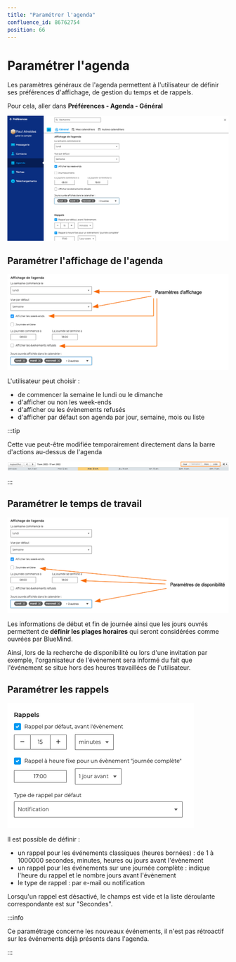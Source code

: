 ```yaml
---
title: "Paramétrer l'agenda"
confluence_id: 86762754
position: 66
---
```

# Paramétrer l'agenda


Les paramètres généraux de l'agenda permettent à l'utilisateur de définir ses préférences d'affichage, de gestion du temps et de rappels.

Pour cela, aller dans **Préférences - Agenda - Général**


![](../../../attachments/86762754/86762759.png)


## Paramétrer l'affichage de l'agenda

![](../../../attachments/86762754/86762758.png)

L'utilisateur peut choisir :

- de commencer la semaine le lundi ou le dimanche
- d'afficher ou non les week-ends
- d'afficher ou les évènements refusés
- d'afficher par défaut son agenda par jour, semaine, mois ou liste


:::tip

Cette vue peut-être modifiée temporairement directement dans la barre d'actions au-dessus de l'agenda

![](../../../attachments/86762754/86762760.png)

:::


## Paramétrer le temps de travail

![](../../../attachments/86762754/86762757.png)

Les informations de début et fin de journée ainsi que les jours ouvrés permettent de **définir les plages horaires** qui seront considérées comme ouvrées par BlueMind.

Ainsi, lors de la recherche de disponibilité ou lors d'une invitation par exemple, l'organisateur de l'événement sera informé du fait que l'événement se situe hors des heures travaillées de l'utilisateur.


## Paramétrer les rappels 
![](../../../attachments/86762754/86762756.png)


Il est possible de définir :

- un rappel pour les événements classiques (heures bornées) : de 1 à 1000000 secondes, minutes, heures ou jours avant l'évènement
- un rappel pour les événements sur une journée complète : indique l'heure du rappel et le nombre jours avant l'évènement
- le type de rappel : par e-mail ou notification


Lorsqu'un rappel est désactivé, le champs est vide et la liste déroulante correspondante est sur "Secondes".


:::info

Ce paramétrage concerne les nouveaux événements, il n'est pas rétroactif sur les événements déjà présents dans l'agenda.

:::

